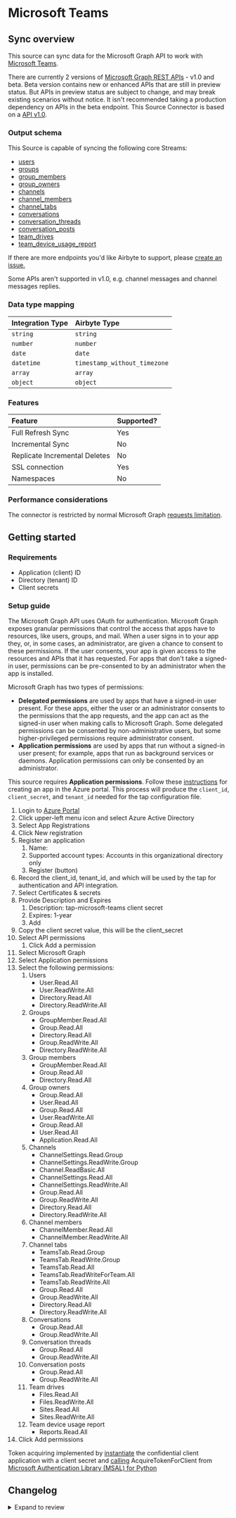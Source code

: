 # Microsoft Teams

## Sync overview

This source can sync data for the Microsoft Graph API to work with [Microsoft Teams](https://docs.microsoft.com/en-us/graph/teams-concept-overview).

There are currently 2 versions of [Microsoft Graph REST APIs](https://docs.microsoft.com/en-us/graph/versioning-and-support) - v1.0 and beta. Beta version contains new or enhanced APIs that are still in preview status. But APIs in preview status are subject to change, and may break existing scenarios without notice. It isn't recommended taking a production dependency on APIs in the beta endpoint. This Source Connector is based on a [API v1.0](https://docs.microsoft.com/en-us/graph/api/resources/teams-api-overview?view=graph-rest-1.0).

### Output schema

This Source is capable of syncing the following core Streams:

- [users](https://docs.microsoft.com/en-us/graph/api/user-list?view=graph-rest-beta&tabs=http)
- [groups](https://docs.microsoft.com/en-us/graph/teams-list-all-teams?context=graph%2Fapi%2F1.0&view=graph-rest-1.0)
- [group_members](https://docs.microsoft.com/en-us/graph/api/group-list-members?view=graph-rest-1.0&tabs=http)
- [group_owners](https://docs.microsoft.com/en-us/graph/api/group-list-owners?view=graph-rest-1.0&tabs=http)
- [channels](https://docs.microsoft.com/en-us/graph/api/channel-list?view=graph-rest-1.0&tabs=http)
- [channel_members](https://docs.microsoft.com/en-us/graph/api/channel-list-members?view=graph-rest-1.0&tabs=http)
- [channel_tabs](https://docs.microsoft.com/en-us/graph/api/channel-list-tabs?view=graph-rest-1.0&tabs=http)
- [conversations](https://docs.microsoft.com/en-us/graph/api/group-list-conversations?view=graph-rest-beta&tabs=http)
- [conversation_threads](https://docs.microsoft.com/en-us/graph/api/conversation-list-threads?view=graph-rest-beta&tabs=http)
- [conversation_posts](https://docs.microsoft.com/en-us/graph/api/conversationthread-list-posts?view=graph-rest-beta&tabs=http)
- [team_drives](https://docs.microsoft.com/en-us/graph/api/drive-get?view=graph-rest-beta&tabs=http#get-the-document-library-associated-with-a-group)
- [team_device_usage_report](https://docs.microsoft.com/en-us/graph/api/reportroot-getteamsdeviceusageuserdetail?view=graph-rest-1.0)

If there are more endpoints you'd like Airbyte to support, please [create an issue.](https://github.com/airbytehq/airbyte/issues/new/choose)

Some APIs aren't supported in v1.0, e.g. channel messages and channel messages replies.

### Data type mapping

| Integration Type | Airbyte Type                 |
| :--------------- | :--------------------------- |
| `string`         | `string`                     |
| `number`         | `number`                     |
| `date`           | `date`                       |
| `datetime`       | `timestamp_without_timezone` |
| `array`          | `array`                      |
| `object`         | `object`                     |

### Features

| Feature                       | Supported? |
| :---------------------------- | :--------- |
| Full Refresh Sync             | Yes        |
| Incremental Sync              | No         |
| Replicate Incremental Deletes | No         |
| SSL connection                | Yes        |
| Namespaces                    | No         |

### Performance considerations

The connector is restricted by normal Microsoft Graph [requests limitation](https://docs.microsoft.com/en-us/graph/throttling).

## Getting started

### Requirements

- Application \(client\) ID
- Directory \(tenant\) ID
- Client secrets

### Setup guide

The Microsoft Graph API uses OAuth for authentication. Microsoft Graph exposes granular permissions that control the access that apps have to resources, like users, groups, and mail. When a user signs in to your app they, or, in some cases, an administrator, are given a chance to consent to these permissions. If the user consents, your app is given access to the resources and APIs that it has requested. For apps that don't take a signed-in user, permissions can be pre-consented to by an administrator when the app is installed.

Microsoft Graph has two types of permissions:

- **Delegated permissions** are used by apps that have a signed-in user present. For these apps, either the user or an administrator consents to the permissions that the app requests, and the app can act as the signed-in user when making calls to Microsoft Graph. Some delegated permissions can be consented by non-administrative users, but some higher-privileged permissions require administrator consent.
- **Application permissions** are used by apps that run without a signed-in user present; for example, apps that run as background services or daemons. Application permissions can only be consented by an administrator.

This source requires **Application permissions**. Follow these [instructions](https://docs.microsoft.com/en-us/graph/auth-v2-service?context=graph%2Fapi%2F1.0&view=graph-rest-1.0) for creating an app in the Azure portal. This process will produce the `client_id`, `client_secret`, and `tenant_id` needed for the tap configuration file.

1. Login to [Azure Portal](https://portal.azure.com/#home)
2. Click upper-left menu icon and select Azure Active Directory
3. Select App Registrations
4. Click New registration
5. Register an application
   1. Name:
   2. Supported account types: Accounts in this organizational directory only
   3. Register \(button\)
6. Record the client_id, tenant_id, and which will be used by the tap for authentication and API integration.
7. Select Certificates & secrets
8. Provide Description and Expires
   1. Description: tap-microsoft-teams client secret
   2. Expires: 1-year
   3. Add
9. Copy the client secret value, this will be the client_secret
10. Select API permissions
    1. Click Add a permission
11. Select Microsoft Graph
12. Select Application permissions
13. Select the following permissions:
    1. Users
       - User.Read.All
       - User.ReadWrite.All
       - Directory.Read.All
       - Directory.ReadWrite.All
    2. Groups
       - GroupMember.Read.All
       - Group.Read.All
       - Directory.Read.All
       - Group.ReadWrite.All
       - Directory.ReadWrite.All
    3. Group members
       - GroupMember.Read.All
       - Group.Read.All
       - Directory.Read.All
    4. Group owners
       - Group.Read.All
       - User.Read.All
       - Group.Read.All
       - User.ReadWrite.All
       - Group.Read.All
       - User.Read.All
       - Application.Read.All
    5. Channels
       - ChannelSettings.Read.Group
       - ChannelSettings.ReadWrite.Group
       - Channel.ReadBasic.All
       - ChannelSettings.Read.All
       - ChannelSettings.ReadWrite.All
       - Group.Read.All
       - Group.ReadWrite.All
       - Directory.Read.All
       - Directory.ReadWrite.All
    6. Channel members
       - ChannelMember.Read.All
       - ChannelMember.ReadWrite.All
    7. Channel tabs
       - TeamsTab.Read.Group
       - TeamsTab.ReadWrite.Group
       - TeamsTab.Read.All
       - TeamsTab.ReadWriteForTeam.All
       - TeamsTab.ReadWrite.All
       - Group.Read.All
       - Group.ReadWrite.All
       - Directory.Read.All
       - Directory.ReadWrite.All
    8. Conversations
       - Group.Read.All
       - Group.ReadWrite.All
    9. Conversation threads
       - Group.Read.All
       - Group.ReadWrite.All
    10. Conversation posts
        - Group.Read.All
        - Group.ReadWrite.All
    11. Team drives
        - Files.Read.All
        - Files.ReadWrite.All
        - Sites.Read.All
        - Sites.ReadWrite.All
    12. Team device usage report
        - Reports.Read.All
14. Click Add permissions

Token acquiring implemented by [instantiate](https://docs.microsoft.com/en-us/azure/active-directory/develop/scenario-daemon-app-configuration?tabs=python#instantiate-the-msal-application) the confidential client application with a client secret and [calling](https://docs.microsoft.com/en-us/azure/active-directory/develop/scenario-daemon-acquire-token?tabs=python) AcquireTokenForClient from [Microsoft Authentication Library \(MSAL\) for Python](https://github.com/AzureAD/microsoft-authentication-library-for-python)

## Changelog

<details>
  <summary>Expand to review</summary>

| Version | Date       | Pull Request                                             | Subject                        |
| :------ | :--------- | :------------------------------------------------------- | :----------------------------- |
| 1.2.0 | 2024-08-15 | [44116](https://github.com/airbytehq/airbyte/pull/44116) | Refactor connector to manifest-only format |
| 1.1.11 | 2024-08-12 | [43772](https://github.com/airbytehq/airbyte/pull/43772) | Update dependencies |
| 1.1.10 | 2024-08-10 | [43547](https://github.com/airbytehq/airbyte/pull/43547) | Update dependencies |
| 1.1.9 | 2024-08-03 | [43251](https://github.com/airbytehq/airbyte/pull/43251) | Update dependencies |
| 1.1.8 | 2024-07-27 | [42691](https://github.com/airbytehq/airbyte/pull/42691) | Update dependencies |
| 1.1.7 | 2024-07-20 | [41853](https://github.com/airbytehq/airbyte/pull/41853) | Update dependencies |
| 1.1.6 | 2024-07-10 | [41382](https://github.com/airbytehq/airbyte/pull/41382) | Update dependencies |
| 1.1.5 | 2024-07-09 | [41318](https://github.com/airbytehq/airbyte/pull/41318) | Update dependencies |
| 1.1.4 | 2024-07-06 | [40913](https://github.com/airbytehq/airbyte/pull/40913) | Update dependencies |
| 1.1.3 | 2024-06-25 | [40366](https://github.com/airbytehq/airbyte/pull/40366) | Update dependencies |
| 1.1.2 | 2024-06-22 | [40026](https://github.com/airbytehq/airbyte/pull/40026) | Update dependencies |
| 1.1.1 | 2024-06-04 | [39046](https://github.com/airbytehq/airbyte/pull/39046) | [autopull] Upgrade base image to v1.2.1 |
| 1.1.0 | 2024-03-24 | [36223](https://github.com/airbytehq/airbyte/pull/36223) | Migration to low code |
| 1.0.0 | 2024-01-04 | [33959](https://github.com/airbytehq/airbyte/pull/33959) | Schema updates |
| 0.2.5 | 2021-12-14 | [8429](https://github.com/airbytehq/airbyte/pull/8429) | Update titles and descriptions |
| 0.2.4 | 2021-12-07 | [7807](https://github.com/airbytehq/airbyte/pull/7807) | Implement OAuth support |
| 0.2.3 | 2021-12-06 | [8469](https://github.com/airbytehq/airbyte/pull/8469) | Migrate to the CDK |

</details>
